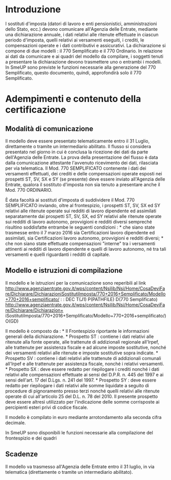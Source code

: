 # Introduzione
I sostituti d'imposta (datori di lavoro e enti pensionistici, amministrazioni dello Stato, ecc.) devono comunicare all'Agenzia delle Entrate, mediante una dichiarazione annuale, i dati relativi alle ritenute effettuate in ciascun periodo d'imposta, quelli relativi ai versamenti eseguiti, i crediti, le compensazioni operate e i dati contributivi e assicurativi.
La dichiarazione si compone di due modelli :  il 770 Semplificato e il 770 Ordinario. In relazione ai dati da comunicare e ai quadri del modello da compilare, i soggetti tenuti a presentare la dichiarazione devono trasmettere uno o entrambi i modelli.
In SmeUP sono previste le funzioni necessarie alla generazione del 770 Semplificato, questo documento, quindi, approfondirà solo il 770 Semplificato.

# Adempimenti e contenuto della certificazione

## Modalità di comunicazione

Il modello deve essere presentato telematicamente entro il 31 Luglio, direttamente o tramite un intermediario abilitato. Il flusso si considera presentato nel giorno in cui è conclusa la ricezione dei dati da parte dell'Agenzia delle Entrate. La prova della presentazione del flusso è data dalla comunicazione attestante l'avvenuto ricevimento dei dati, rilasciata per via telematica.
Il Mod. 770 SEMPLIFICATO contenente i dati dei versamenti effettuati, dei crediti e delle compensazioni operate esposti nei prospetti ST, SV, SX e SY (se presente) deve essere inviato all'Agenzia delle Entrate, qualora il sostituto d'imposta non sia tenuto a presentare anche il Mod. 770 ORDINARIO.

È data facoltà ai sostituti d'imposta di suddividere il Mod. 770 SEMPLIFICATO inviando, oltre al frontespizio, i prospetti ST, SV, SX ed SY relativi alle ritenute operate sui redditi di lavoro dipendente ed assimilati separatamente dai prospetti ST, SV, SX, ed SY relativi alle ritenute operate sui redditi di lavoro autonomo, provvigioni e redditi diversi sempreché risultino
soddisfatte entrambe le seguenti condizioni : 
 \* che siano state trasmesse entro il 7 marzo 2016 sia Certificazioni lavoro dipendente ed assimilati, sia Certificazioni lavoro autonomo, provvigioni e redditi diversi;
 \* che non siano state effettuate compensazioni "interne" tra i versamenti attinenti ai redditi di lavoro dipendente e quelli di lavoro autonomo, né tra tali versamenti e quelli riguardanti i redditi di capitale.

## Modello e istruzioni di compilazione

Il modello e le istruzioni per la comunicazione sono reperibili al link http://www.agenziaentrate.gov.it/wps/content/Nsilib/Nsi/Home/CosaDeviFare/Dichiarare/DichiarazioniSostitutiImposta/770+2016+Semplificato/Modello+770+2016+semplificato/
 :  : DEC T(J1) P(PATHFILE) D(770 Semplificato) [http://www.agenziaentrate.gov.it/wps/content/Nsilib/Nsi/Home/CosaDeviFare/Dichiarare/Dichiarazion+
](http://www.agenziaentrate.gov.it/wps/content/Nsilib/Nsi/Home/CosaDeviFare/Dichiarare/Dichiarazion+
)
iSostitutiImposta/770+2016+Semplificato/Modello+770+2016+semplificato/) O(GD)

Il modello è composto da : 
 \* Il Frontespizio riportante le informazioni generali della dichiarazione.
 \* Prospetto ST :  contiene i dati relativi alle ritenute alla fonte operate, alle trattenute di addizionali regionale all'Irpef, alle trattenute per assistenza fiscale e ad alcune imposte sostitutive, nonché dei versamenti relativi alle ritenute e imposte sostitutive sopra indicate.
 \* Prospetto SV :  contiene i dati relativi alle trattenute di addizionali comunali all'Irpef e alle trattenute per assistenza fiscale, nonché i relativi versamenti.
 \* Prospetto SX :  deve essere redatto per riepilogare i crediti nonché i dati relativi alle compensazioni effettuate ai sensi del D.P.R. n. 445 del 1997 e ai sensi dell'art. 17 del D.Lgs. n. 241 del 1997.
 \* Prospetto SY :  deve essere redatto per riepilogare i dati relativi alle somme liquidate a seguito di procedure di pignoramento presso terzi nonché quelli relativi alle ritenute operate di cui all'articolo 25 del D.L. n. 78 del 2010. Il presente prospetto deve essere altresì utilizzato per l'indicazione delle somme corrisposte ai percipienti esteri privi di codice fiscale.

Il modello è compilato in euro mediante arrotondamento alla seconda cifra decimale.

In SmeUP sono disponibili le funzioni necessarie alla compilazione del frontespizio e dei quadri

## Scadenze
Il modello va trasmesso all'Agenzia delle Entrate entro il 31 luglio, in via telematica (direttamente o tramite un intermediario abilitato).

